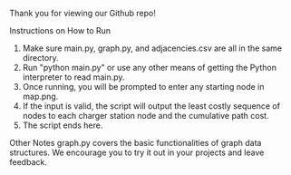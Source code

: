 Thank you for viewing our Github repo!

Instructions on How to Run
1. Make sure main.py, graph.py, and adjacencies.csv are all in the same directory.
2. Run "python main.py" or use any other means of getting the Python interpreter to read main.py.
3. Once running, you will be prompted to enter any starting node in map.png.
4. If the input is valid, the script will output the least costly sequence of nodes to each charger station node and the cumulative path cost.
5. The script ends here.

Other Notes
graph.py covers the basic functionalities of graph data structures. We encourage you to try it out in your projects and leave feedback.
